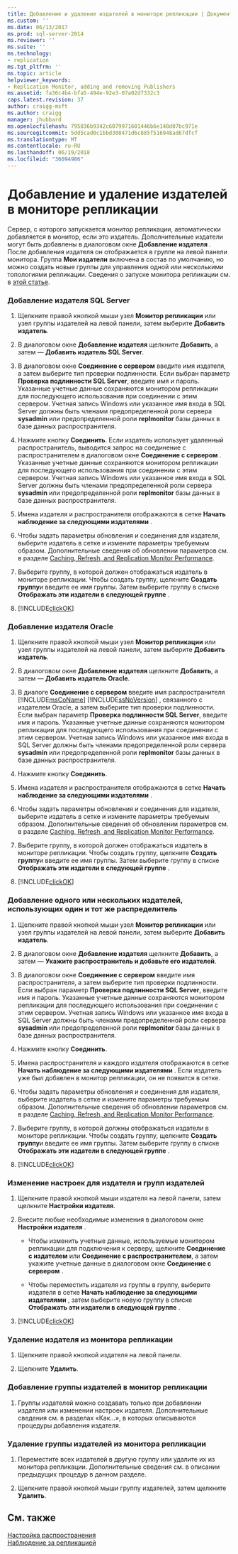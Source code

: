 ```yaml
---
title: Добавление и удаление издателей в мониторе репликации | Документация Майкрософт
ms.custom: ''
ms.date: 06/13/2017
ms.prod: sql-server-2014
ms.reviewer: ''
ms.suite: ''
ms.technology:
- replication
ms.tgt_pltfrm: ''
ms.topic: article
helpviewer_keywords:
- Replication Monitor, adding and removing Publishers
ms.assetid: fa36c4b4-bfa5-494e-92e3-07a02d7332c3
caps.latest.revision: 37
author: craigg-msft
ms.author: craigg
manager: jhubbard
ms.openlocfilehash: 795836b9342c6079971601446b6e148d07bc971e
ms.sourcegitcommit: 5dd5cad0c1bbd308471d6c885f516948ad67dfcf
ms.translationtype: MT
ms.contentlocale: ru-RU
ms.lasthandoff: 06/19/2018
ms.locfileid: "36094986"
---
```

# <a name="add-and-remove-publishers-from-replication-monitor"></a>Добавление и удаление издателей в мониторе репликации
  Сервер, с которого запускается монитор репликации, автоматически добавляется в монитор, если это издатель. Дополнительные издатели могут быть добавлены в диалоговом окне **Добавление издателя** . После добавления издателя он отображается в группе на левой панели монитора. Группа **Мои издатели** включена в состав по умолчанию, но можно создать новые группы для управления одной или несколькими топологиями репликации. Сведения о запуске монитора репликации см. в [этой статье](start-the-replication-monitor.md).  
  
### <a name="to-add-a-sql-server-publisher"></a>Добавление издателя SQL Server  
  
1.  Щелкните правой кнопкой мыши узел **Монитор репликации** или узел группы издателей на левой панели, затем выберите **Добавить издатель**.  
  
2.  В диалоговом окне **Добавление издателя** щелкните **Добавить**, а затем — **Добавить издатель SQL Server**.  
  
3.  В диалоговом окне **Соединение с сервером** введите имя издателя, а затем выберите тип проверки подлинности. Если выбран параметр **Проверка подлинности SQL Server**, введите имя и пароль. Указанные учетные данные сохраняются монитором репликации для последующего использования при соединении с этим сервером. Учетная запись Windows или указанное имя входа в SQL Server должны быть членами предопределенной роли сервера **sysadmin** или предопределенной роли **replmonitor** базы данных в базе данных распространителя.  
  
4.  Нажмите кнопку **Соединить**. Если издатель использует удаленный распространитель, выводится запрос на соединение с распространителем в диалоговом окне **Соединение с сервером** . Указанные учетные данные сохраняются монитором репликации для последующего использования при соединении с этим сервером. Учетная запись Windows или указанное имя входа в SQL Server должны быть членами предопределенной роли сервера **sysadmin** или предопределенной роли **replmonitor** базы данных в базе данных распространителя.  
  
5.  Имена издателя и распространителя отображаются в сетке **Начать наблюдение за следующими издателями** .  
  
6.  Чтобы задать параметры обновления и соединения для издателя, выберите издатель в сетке и измените параметры требуемым образом. Дополнительные сведения об обновлении параметров см. в разделе [Caching, Refresh, and Replication Monitor Performance](caching-refresh-and-replication-monitor-performance.md).  
  
7.  Выберите группу, в которой должен отображаться издатель в мониторе репликации. Чтобы создать группу, щелкните **Создать группу**и введите ее имя группы. Затем выберите группу в списке **Отображать эти издатели в следующей группе** .  
  
8.  [!INCLUDE[clickOK](../../../includes/clickok-md.md)]  
  
### <a name="to-add-an-oracle-publisher"></a>Добавление издателя Oracle  
  
1.  Щелкните правой кнопкой мыши узел **Монитор репликации** или узел группы издателей на левой панели, затем выберите **Добавить издатель**.  
  
2.  В диалоговом окне **Добавление издателя** щелкните **Добавить**, а затем — **Добавить издатель Oracle**.  
  
3.  В диалоге **Соединение с сервером** введите имя распространителя [!INCLUDE[msCoName](../../../includes/msconame-md.md)] [!INCLUDE[ssNoVersion](../../../includes/ssnoversion-md.md)] , связанного с издателем Oracle, а затем выберите тип проверки подлинности. Если выбран параметр **Проверка подлинности SQL Server**, введите имя и пароль. Указанные учетные данные сохраняются монитором репликации для последующего использования при соединении с этим сервером. Учетная запись Windows или указанное имя входа в SQL Server должны быть членами предопределенной роли сервера **sysadmin** или предопределенной роли **replmonitor** базы данных в базе данных распространителя.  
  
4.  Нажмите кнопку **Соединить**.  
  
5.  Имена издателя и распространителя отображаются в сетке **Начать наблюдение за следующими издателями** .  
  
6.  Чтобы задать параметры обновления и соединения для издателя, выберите издатель в сетке и измените параметры требуемым образом. Дополнительные сведения об обновлении параметров см. в разделе [Caching, Refresh, and Replication Monitor Performance](caching-refresh-and-replication-monitor-performance.md).  
  
7.  Выберите группу, в которой должен отображаться издатель в мониторе репликации. Чтобы создать группу, щелкните **Создать группу**и введите ее имя группы. Затем выберите группу в списке **Отображать эти издатели в следующей группе** .  
  
8.  [!INCLUDE[clickOK](../../../includes/clickok-md.md)]  
  
### <a name="to-add-one-or-more-publishers-that-use-the-same-distributor"></a>Добавление одного или нескольких издателей, использующих один и тот же распределитель  
  
1.  Щелкните правой кнопкой мыши узел **Монитор репликации** или узел группы издателей на левой панели, затем выберите **Добавить издатель**.  
  
2.  В диалоговом окне **Добавление издателя** щелкните **Добавить**, а затем — **Укажите распространитель и добавьте его издателей**.  
  
3.  В диалоговом окне **Соединение с сервером** введите имя распространителя, а затем выберите тип проверки подлинности. Если выбран параметр **Проверка подлинности SQL Server**, введите имя и пароль. Указанные учетные данные сохраняются монитором репликации для последующего использования при соединении с этим сервером. Учетная запись Windows или указанное имя входа в SQL Server должны быть членами предопределенной роли сервера **sysadmin** или предопределенной роли **replmonitor** базы данных в базе данных распространителя.  
  
4.  Нажмите кнопку **Соединить**.  
  
5.  Имена распространителя и каждого издателя отображаются в сетке **Начать наблюдение за следующими издателями** . Если издатель уже был добавлен в монитор репликации, он не появится в сетке.  
  
6.  Чтобы задать параметры обновления и соединения для издателя, выберите издатель в сетке и измените параметры требуемым образом. Дополнительные сведения об обновлении параметров см. в разделе [Caching, Refresh, and Replication Monitor Performance](caching-refresh-and-replication-monitor-performance.md).  
  
7.  Выберите группу, в которой должны отображаться издатели в мониторе репликации. Чтобы создать группу, щелкните **Создать группу**и введите ее имя группы. Затем выберите группу в списке **Отображать эти издатели в следующей группе** .  
  
8.  [!INCLUDE[clickOK](../../../includes/clickok-md.md)]  
  
### <a name="to-modify-settings-for-the-publisher-and-publisher-groups"></a>Изменение настроек для издателя и групп издателей  
  
1.  Щелкните правой кнопкой мыши издателя на левой панели, затем щелкните **Настройки издателя**.  
  
2.  Внесите любые необходимые изменения в диалоговом окне **Настройки издателя** .  
  
    -   Чтобы изменить учетные данные, используемые монитором репликации для подключения к серверу, щелкните **Соединение с издателем** или **Соединение с распространителем**, а затем укажите учетные данные в диалоговом окне **Соединение с сервером** .  
  
    -   Чтобы переместить издателя из группы в группу, выберите издателя в сетке **Начать наблюдение за следующими издателями** , затем выберите новую группу в списке **Отображать эти издатели в следующей группе** .  
  
3.  [!INCLUDE[clickOK](../../../includes/clickok-md.md)]  
  
### <a name="to-remove-a-publisher-from-replication-monitor"></a>Удаление издателя из монитора репликации  
  
1.  Щелкните правой кнопкой издателя на левой панели.  
  
2.  Щелкните **Удалить**.  
  
### <a name="to-add-a-publisher-group-to-replication-monitor"></a>Добавление группы издателей в монитор репликации  
  
1.  Группы издателей можно создавать только при добавлении издателя или изменении настроек издателя. Дополнительные сведения см. в разделах «Как...», в которых описываются процедуры добавления издателя.  
  
### <a name="to-remove-a-publisher-group-from-replication-monitor"></a>Удаление группы издателей из монитора репликации  
  
1.  Переместите всех издателей в другую группу или удалите их из монитора репликации. Дополнительные сведения см. в описании предыдущих процедур в данном разделе.  
  
2.  Щелкните правой кнопкой мыши группу издателей, затем щелкните **Удалить**.  
  
## <a name="see-also"></a>См. также  
 [Настройка распространения](../configure-distribution.md)   
 [Наблюдение за репликацией](../monitoring-replication.md)  
  
  